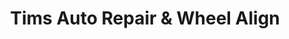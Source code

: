 ---
title: "Tims Auto Repair & Wheel Align"
url: /flagstaff/tims-auto-repair-und-wheel-align/
shop: Autowerkstatt
---